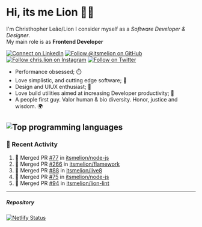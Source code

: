 # Hi, its me Lion 👋🦁

I'm Christhopher Leão/Lion
I consider myself as a _Software Developer & Designer_.<br/>My main role is as <b>Frontend Developer</b>
<br />

[![Connect on LinkedIn](https://img.shields.io/badge/--linkedin?label=LinkedIn&logo=LinkedIn&style=social)](https://www.linkedin.com/in/chrislion)
[![Follow @itsmelion on GitHub](https://img.shields.io/github/followers/itsmelion?label=follow%20%40itsmeLion&style=social)](https://github.com/itsmelion)
[![Follow chris.lion on Instagram](https://img.shields.io/badge/--instagram?label=@chris.lion&logo=Instagram&style=social)](https://instagram.com/chris.lion)
[![Follow on Twitter](https://img.shields.io/badge/--twitter?label=@ChrisLion_me&logo=Twitter&style=social)](https://twitter.com/chrislion_me)

- Performance obsessed; ⏱️
- Love simplistic, and cutting edge software; 📆
- Design and UIUX enthusiast; 🎨
- Love build utilities aimed at increasing Developer productivity; 🧰
- A people first guy. Valor human & bio diversity. Honor, justice and wisdom. 🌍

![Top programming languages](https://github-readme-stats.vercel.app/api/top-langs/?username=itsmelion&hide=php)
---
### 📰 Recent Activity

<!--START_SECTION:activity-->
1. 🎉 Merged PR [#77](https://github.com/itsmelion/node-js/pull/77) in [itsmelion/node-js](https://github.com/itsmelion/node-js)
2. 🎉 Merged PR [#266](https://github.com/itsmelion/flamework/pull/266) in [itsmelion/flamework](https://github.com/itsmelion/flamework)
3. 🎉 Merged PR [#88](https://github.com/itsmelion/live8/pull/88) in [itsmelion/live8](https://github.com/itsmelion/live8)
4. 🎉 Merged PR [#75](https://github.com/itsmelion/node-js/pull/75) in [itsmelion/node-js](https://github.com/itsmelion/node-js)
5. 🎉 Merged PR [#94](https://github.com/itsmelion/lion-lint/pull/94) in [itsmelion/lion-lint](https://github.com/itsmelion/lion-lint)
<!--END_SECTION:activity-->

___

##### Repository
[![Netlify Status](https://api.netlify.com/api/v1/badges/9e2e6136-1ab9-42fc-8d4e-188512d5d841/deploy-status)](https://app.netlify.com/sites/lion-portfolio/deploys)
